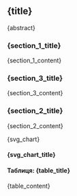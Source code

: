 <div class="title-container">
    <h2 class="title">{title}</h2>
    <p class="abstract">{abstract}</p>
</div>

<div class="content-container">
    <div class="section-container" style="width: 30%">
        <h3 class="section-title">{section_1_title}</h3>
        <p class="section-content">{section_1_content}</p>
    </div>
    <div class="section-container" style="width: 30%">
        <h3 class="section-title">{section_3_title}</h3>
        <p class="section-content">{section_3_content}</p>
    </div>
    <div class="section-container" style="width: 30%">
        <h3 class="section-title">{section_2_title}</h3>
        <p class="section-content">{section_2_content}</p>
    </div>
</div>

<div class="content-container">
    <div class="chart-container" style="width: 28%">
        <span class="svg-chart">{svg_chart}</span>
        <h4 class="svg-chart-title">{svg_chart_title}</h4>
    </div>
    <div class="table-container" style="width: 68%">
        <h4 class="table-title">Таблиця: {table_title}</h4>
        <p class="section-content">{table_content}</p>
    </div>
</div>

